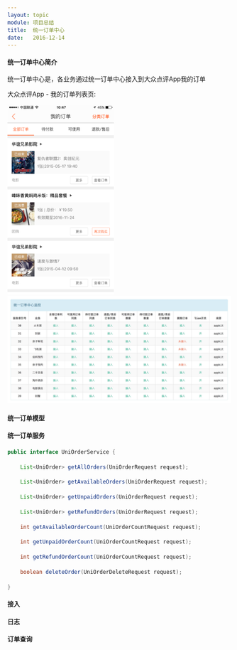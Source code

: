 ```yaml
---
layout: topic
module: 项目总结
title:  统一订单中心
date:   2016-12-14
---
```


#### 统一订单中心简介

统一订单中心是，各业务通过统一订单中心接入到大众点评App我的订单

大众点评App - 我的订单列表页:

<img src="/images/topic/project/uniorder/order.jpg" style="width: 240px" title="我的订单列表" />

<img src="/images/topic/project/uniorder/uniordermonitor.png" style="width: 540px" title="统一订单中心监控" />

#### 统一订单模型

#### 统一订单服务

```java
public interface UniOrderService {

    List<UniOrder> getAllOrders(UniOrderRequest request);

    List<UniOrder> getAvailableOrders(UniOrderRequest request);

    List<UniOrder> getUnpaidOrders(UniOrderRequest request);

    List<UniOrder> getRefundOrders(UniOrderRequest request);

    int getAvailableOrderCount(UniOrderCountRequest request);

    int getUnpaidOrderCount(UniOrderCountRequest request);

    int getRefundOrderCount(UniOrderCountRequest request);

    boolean deleteOrder(UniOrderDeleteRequest request);

}
```

#### 接入

#### 日志

#### 订单查询
